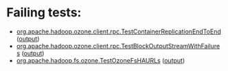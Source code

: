 # Failing tests: 

 * [org.apache.hadoop.ozone.client.rpc.TestContainerReplicationEndToEnd](/tmp/log/pr/pr-hdds-2081-trunk-q8vvk/integration/workdir/hadoop-ozone/integration-test/org.apache.hadoop.ozone.client.rpc.TestContainerReplicationEndToEnd.txt) ([output](/tmp/log/pr/pr-hdds-2081-trunk-q8vvk/integration/workdir/hadoop-ozone/integration-test/org.apache.hadoop.ozone.client.rpc.TestContainerReplicationEndToEnd-output.txt/))
 * [org.apache.hadoop.ozone.client.rpc.TestBlockOutputStreamWithFailures](/tmp/log/pr/pr-hdds-2081-trunk-q8vvk/integration/workdir/hadoop-ozone/integration-test/org.apache.hadoop.ozone.client.rpc.TestBlockOutputStreamWithFailures.txt) ([output](/tmp/log/pr/pr-hdds-2081-trunk-q8vvk/integration/workdir/hadoop-ozone/integration-test/org.apache.hadoop.ozone.client.rpc.TestBlockOutputStreamWithFailures-output.txt/))
 * [org.apache.hadoop.fs.ozone.TestOzoneFsHAURLs](/tmp/log/pr/pr-hdds-2081-trunk-q8vvk/integration/workdir/hadoop-ozone/ozonefs/org.apache.hadoop.fs.ozone.TestOzoneFsHAURLs.txt) ([output](/tmp/log/pr/pr-hdds-2081-trunk-q8vvk/integration/workdir/hadoop-ozone/ozonefs/org.apache.hadoop.fs.ozone.TestOzoneFsHAURLs-output.txt/))
